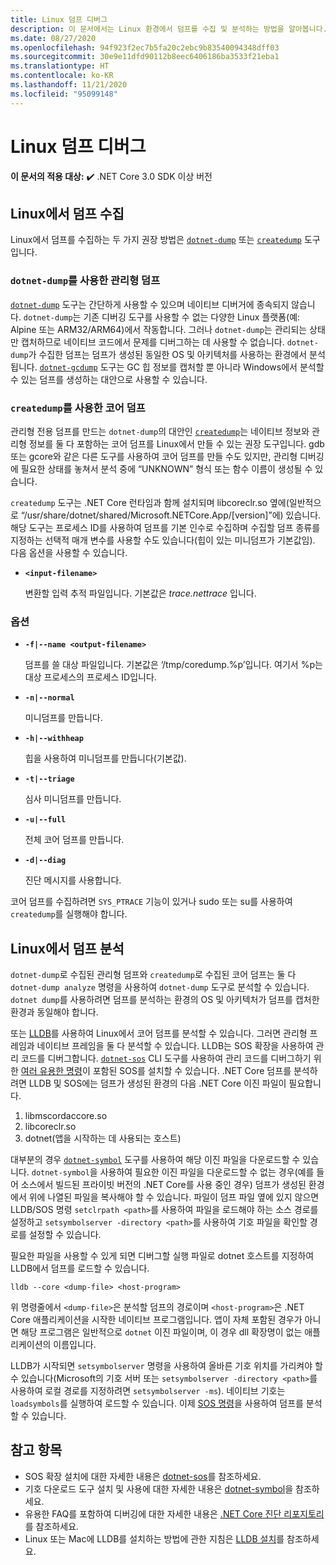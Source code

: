 ```yaml
---
title: Linux 덤프 디버그
description: 이 문서에서는 Linux 환경에서 덤프를 수집 및 분석하는 방법을 알아봅니다.
ms.date: 08/27/2020
ms.openlocfilehash: 94f923f2ec7b5fa20c2ebc9b83540094348dff03
ms.sourcegitcommit: 30e9e11dfd90112b8eec6406186ba3533f21eba1
ms.translationtype: HT
ms.contentlocale: ko-KR
ms.lasthandoff: 11/21/2020
ms.locfileid: "95099148"
---
```

# <a name="debug-linux-dumps"></a>Linux 덤프 디버그

**이 문서의 적용 대상:** ✔️ .NET Core 3.0 SDK 이상 버전

## <a name="collect-dumps-on-linux"></a>Linux에서 덤프 수집

Linux에서 덤프를 수집하는 두 가지 권장 방법은 [`dotnet-dump`](dotnet-dump.md) 또는 [`createdump`](https://github.com/dotnet/runtime/blob/master/docs/design/coreclr/botr/xplat-minidump-generation.md) 도구입니다.

### <a name="managed-dumps-with-dotnet-dump"></a>`dotnet-dump`를 사용한 관리형 덤프

[`dotnet-dump`](dotnet-dump.md) 도구는 간단하게 사용할 수 있으며 네이티브 디버거에 종속되지 않습니다. `dotnet-dump`는 기존 디버깅 도구를 사용할 수 없는 다양한 Linux 플랫폼(예: Alpine 또는 ARM32/ARM64)에서 작동합니다. 그러나 `dotnet-dump`는 관리되는 상태만 캡처하므로 네이티브 코드에서 문제를 디버그하는 데 사용할 수 없습니다. `dotnet-dump`가 수집한 덤프는 덤프가 생성된 동일한 OS 및 아키텍처를 사용하는 환경에서 분석됩니다. [`dotnet-gcdump`](dotnet-gcdump.md) 도구는 GC 힙 정보를 캡처할 뿐 아니라 Windows에서 분석할 수 있는 덤프를 생성하는 대안으로 사용할 수 있습니다.

### <a name="core-dumps-with-createdump"></a>`createdump`를 사용한 코어 덤프

관리형 전용 덤프를 만드는 `dotnet-dump`의 대안인 [`createdump`](https://github.com/dotnet/runtime/blob/master/docs/design/coreclr/botr/xplat-minidump-generation.md)는 네이티브 정보와 관리형 정보를 둘 다 포함하는 코어 덤프를 Linux에서 만들 수 있는 권장 도구입니다. gdb 또는 gcore와 같은 다른 도구를 사용하여 코어 덤프를 만들 수도 있지만, 관리형 디버깅에 필요한 상태를 놓쳐서 분석 중에 “UNKNOWN” 형식 또는 함수 이름이 생성될 수 있습니다.

`createdump` 도구는 .NET Core 런타임과 함께 설치되며 libcoreclr.so 옆에(일반적으로 “/usr/share/dotnet/shared/Microsoft.NETCore.App/[version]”에) 있습니다. 해당 도구는 프로세스 ID를 사용하여 덤프를 기본 인수로 수집하며 수집할 덤프 종류를 지정하는 선택적 매개 변수를 사용할 수도 있습니다(힙이 있는 미니덤프가 기본값임). 다음 옵션을 사용할 수 있습니다.

- **`<input-filename>`**

  변환할 입력 추적 파일입니다. 기본값은 *trace.nettrace* 입니다.

### <a name="options"></a>옵션

- **`-f|--name <output-filename>`**

  덤프를 쓸 대상 파일입니다. 기본값은 ‘/tmp/coredump.%p’입니다. 여기서 %p는 대상 프로세스의 프로세스 ID입니다.

- **`-n|--normal`**

  미니덤프를 만듭니다.

- **`-h|--withheap`**

  힙을 사용하여 미니덤프를 만듭니다(기본값).

- **`-t|--triage`**

  심사 미니덤프를 만듭니다.

- **`-u|--full`**

  전체 코어 덤프를 만듭니다.

- **`-d|--diag`**

  진단 메시지를 사용합니다.

코어 덤프를 수집하려면 `SYS_PTRACE` 기능이 있거나 sudo 또는 su를 사용하여 `createdump`를 실행해야 합니다.

## <a name="analyze-dumps-on-linux"></a>Linux에서 덤프 분석

`dotnet-dump`로 수집된 관리형 덤프와 `createdump`로 수집된 코어 덤프는 둘 다 `dotnet-dump analyze` 명령을 사용하여 `dotnet-dump` 도구로 분석할 수 있습니다. `dotnet dump`를 사용하려면 덤프를 분석하는 환경의 OS 및 아키텍처가 덤프를 캡처한 환경과 동일해야 합니다.

또는 [LLDB](https://lldb.llvm.org/)를 사용하여 Linux에서 코어 덤프를 분석할 수 있습니다. 그러면 관리형 프레임과 네이티브 프레임을 둘 다 분석할 수 있습니다. LLDB는 SOS 확장을 사용하여 관리 코드를 디버그합니다. [`dotnet-sos`](dotnet-sos.md) CLI 도구를 사용하여 관리 코드를 디버그하기 위한 [여러 유용한 명령](https://github.com/dotnet/diagnostics/blob/master/documentation/sos-debugging-extension.md)이 포함된 SOS를 설치할 수 있습니다. .NET Core 덤프를 분석하려면 LLDB 및 SOS에는 덤프가 생성된 환경의 다음 .NET Core 이진 파일이 필요합니다.

1. libmscordaccore.so
2. libcoreclr.so
3. dotnet(앱을 시작하는 데 사용되는 호스트)

대부분의 경우 [`dotnet-symbol`](dotnet-symbol.md) 도구를 사용하여 해당 이진 파일을 다운로드할 수 있습니다. `dotnet-symbol`을 사용하여 필요한 이진 파일을 다운로드할 수 없는 경우(예를 들어 소스에서 빌드된 프라이빗 버전의 .NET Core를 사용 중인 경우) 덤프가 생성된 환경에서 위에 나열된 파일을 복사해야 할 수 있습니다. 파일이 덤프 파일 옆에 있지 않으면 LLDB/SOS 명령 `setclrpath <path>`를 사용하여 파일을 로드해야 하는 소스 경로를 설정하고 `setsymbolserver -directory <path>`를 사용하여 기호 파일을 확인할 경로를 설정할 수 있습니다.

필요한 파일을 사용할 수 있게 되면 디버그할 실행 파일로 dotnet 호스트를 지정하여 LLDB에서 덤프를 로드할 수 있습니다.

```console
lldb --core <dump-file> <host-program>
```

위 명령줄에서 `<dump-file>`은 분석할 덤프의 경로이며 `<host-program>`은 .NET Core 애플리케이션을 시작한 네이티브 프로그램입니다. 앱이 자체 포함된 경우가 아니면 해당 프로그램은 일반적으로 `dotnet` 이진 파일이며, 이 경우 dll 확장명이 없는 애플리케이션의 이름입니다.

LLDB가 시작되면 `setsymbolserver` 명령을 사용하여 올바른 기호 위치를 가리켜야 할 수 있습니다(Microsoft의 기호 서버 또는 `setsymbolserver -directory <path>`를 사용하여 로컬 경로를 지정하려면 `setsymbolserver -ms`). 네이티브 기호는 `loadsymbols`를 실행하여 로드할 수 있습니다. 이제 [SOS 명령](https://github.com/dotnet/diagnostics/blob/master/documentation/sos-debugging-extension.md)을 사용하여 덤프를 분석할 수 있습니다.

## <a name="see-also"></a>참고 항목

- SOS 확장 설치에 대한 자세한 내용은 [dotnet-sos](dotnet-sos.md)를 참조하세요.
- 기호 다운로드 도구 설치 및 사용에 대한 자세한 내용은 [dotnet-symbol](dotnet-symbol.md)을 참조하세요.
- 유용한 FAQ를 포함하여 디버깅에 대한 자세한 내용은 [.NET Core 진단 리포지토리](https://github.com/dotnet/diagnostics/blob/master/documentation/)를 참조하세요.
- Linux 또는 Mac에 LLDB를 설치하는 방법에 관한 지침은 [LLDB 설치](https://github.com/dotnet/diagnostics/blob/master/documentation/sos.md#getting-lldb)를 참조하세요.
